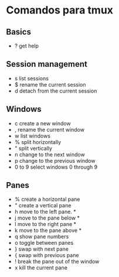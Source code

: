 # Comandos para tmux

## Basics
- ?  get help

## Session management
- s  list sessions
- $  rename the current session
- d  detach from the current session

## Windows
- c  create a new window
- ,  rename the current window
- w  list windows
- %  split horizontally
- "  split vertically
- n  change to the next window
- p  change to the previous window
- 0  to 9 select windows 0 through 9

## Panes
- %  create a horizontal pane
- "  create a vertical pane
- h  move to the left pane. *
- j  move to the pane below *
- l  move to the right pane *
- k  move to the pane above *
- q  show pane numbers
- o  toggle between panes
- }  swap with next pane
- {  swap with previous pane
- !  break the pane out of the window
- x  kill the current pane
